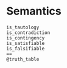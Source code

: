
# Semantics

```@docs
is_tautology
is_contradiction
is_contingency
is_satisfiable
is_falsifiable
==
@truth_table
```
